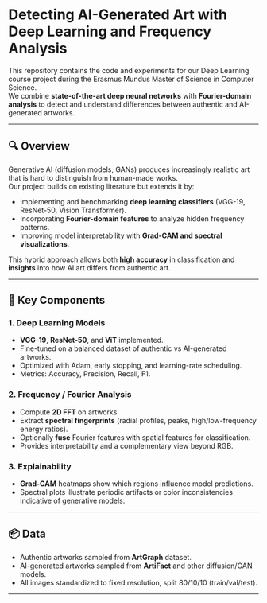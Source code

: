 # Detecting AI-Generated Art with Deep Learning and Frequency Analysis

This repository contains the code and experiments for our Deep Learning course project during the Erasmus Mundus Master of Science in Computer Science.  
We combine **state-of-the-art deep neural networks** with **Fourier-domain analysis** to detect and understand differences between authentic and AI-generated artworks.

---

## 🔍 Overview

Generative AI (diffusion models, GANs) produces increasingly realistic art that is hard to distinguish from human-made works.  
Our project builds on existing literature but extends it by:

- Implementing and benchmarking **deep learning classifiers** (VGG-19, ResNet-50, Vision Transformer).  
- Incorporating **Fourier-domain features** to analyze hidden frequency patterns.  
- Improving model interpretability with **Grad-CAM and spectral visualizations**.  

This hybrid approach allows both **high accuracy** in classification and **insights** into how AI art differs from authentic art.

---

## 🧰 Key Components

### 1. Deep Learning Models
- **VGG-19**, **ResNet-50**, and **ViT** implemented.  
- Fine-tuned on a balanced dataset of authentic vs AI-generated artworks.  
- Optimized with Adam, early stopping, and learning-rate scheduling.  
- Metrics: Accuracy, Precision, Recall, F1.

### 2. Frequency / Fourier Analysis
- Compute **2D FFT** on artworks.  
- Extract **spectral fingerprints** (radial profiles, peaks, high/low-frequency energy ratios).  
- Optionally **fuse** Fourier features with spatial features for classification.  
- Provides interpretability and a complementary view beyond RGB.

### 3. Explainability
- **Grad-CAM** heatmaps show which regions influence model predictions.  
- Spectral plots illustrate periodic artifacts or color inconsistencies indicative of generative models.

---

## 📦 Data

- Authentic artworks sampled from **ArtGraph** dataset.  
- AI-generated artworks sampled from **ArtiFact** and other diffusion/GAN models.  
- All images standardized to fixed resolution, split 80/10/10 (train/val/test).

---
